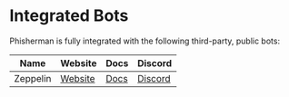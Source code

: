 # Integrated Bots

Phisherman is fully integrated with the following third-party, public bots:

| Name     | Website                        | Docs                                                | Discord                                       |
| -------- | ------------------------------ | --------------------------------------------------- | --------------------------------------------- |
| Zeppelin | [Website](https://zeppelin.gg) | [Docs](https://zeppelin.gg/docs/plugins/phisherman) | [Discord](https://discord.com/invite/w8njuNu) |